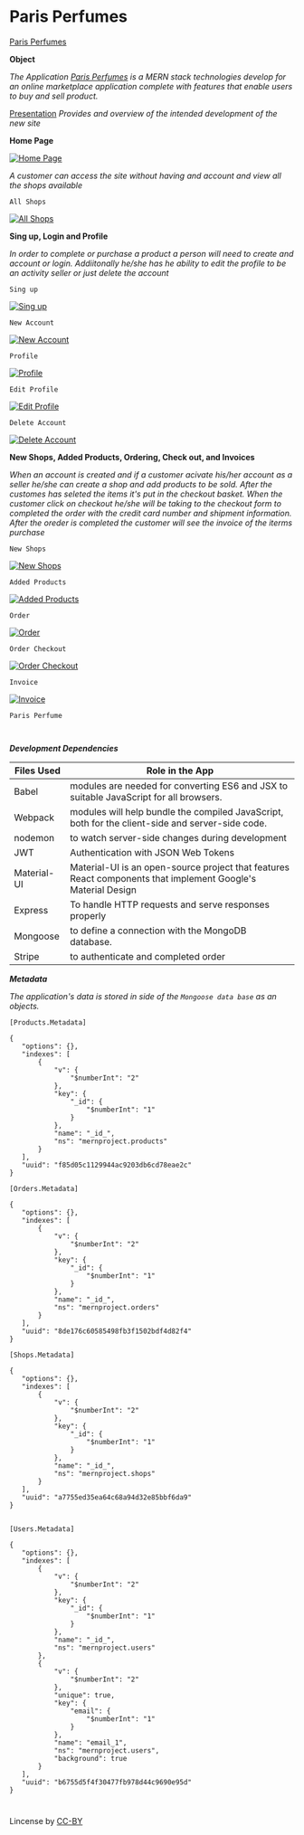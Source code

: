# Paris Perfumes

[Paris Perfumes](https://morning-escarpment-49800.herokuapp.com/) 

**Object**

*The Application [Paris Perfumes](https://morning-escarpment-49800.herokuapp.com/) is a MERN stack technologies develop for an online marketplace application complete with features that enable users to buy and sell product.*

[Presentation](https://github.com/fpinder/Project3/blob/master/ParisPerfume.pptx?raw=true) *Provides and overview of the intended development of the new site*

**Home Page**

<a href="#"><img src="https://github.com/fpinder/Project3/blob/master/client/assets/images/default.jpg" alt="Home Page"></a>


*A customer can access the site without having and account and view all the shops available*

`All Shops`

<a href="#"><img src="https://github.com/fpinder/Project3/blob/master/client/assets/images/AllShopst.jpg" alt="All Shops"></a>


**Sing up, Login and Profile**

*In order to complete or purchase a product a person will need to create and account or login. Addiitonally he/she has he ability to edit the profile to be an activity seller or just delete the account*

`Sing up`

<a href="#"><img src="https://github.com/fpinder/Project3/blob/master/client/assets/images/sing-up.jpg" alt="Sing up"></a>

`New Account`

<a href="#"><img src="https://github.com/fpinder/Project3/blob/master/client/assets/images/new-account.jpg" alt="New Account"></a>

`Profile`

<a href="#"><img src="https://github.com/fpinder/Project3/blob/master/client/assets/images/profile.jpg" alt="Profile"></a>

`Edit Profile`

<a href="#"><img src="https://github.com/fpinder/Project3/blob/master/client/assets/images/profile-edit.jpg" alt="Edit Profile"></a>

`Delete Account`

<a href="#"><img src="https://github.com/fpinder/Project3/blob/master/client/assets/images/deleteAcct.jpg" alt="Delete Account"></a>



**New Shops, Added Products, Ordering, Check out, and Invoices**

*When an account is created and if a customer acivate his/her account as a seller he/she can create a shop and add products to be sold. After the customes has seleted the items it's put in the checkout basket. When the customer click on checkout he/she will be taking to the checkout form to completed the order with the credit card number and shipment information. After the oreder is completed the customer will see the invoice of the iterms purchase*

`New Shops`

<a href="#"><img src="https://github.com/fpinder/Project3/blob/master/client/assets/images/new-shop-create.jpg" alt="New Shops"></a>

`Added Products`

<a href="#"><img src="https://github.com/fpinder/Project3/blob/master/client/assets/images/new-products.jpg" alt="Added Products"></a>

`Order`

<a href="#"><img src="https://github.com/fpinder/Project3/blob/master/client/assets/images/order.jpg" alt="Order"></a>

`Order Checkout`

<a href="#"><img src="https://github.com/fpinder/Project3/blob/master/client/assets/images/order-checkout.jpg" alt="Order Checkout"></a>

`Invoice`

<a href="#"><img src="https://github.com/fpinder/Project3/blob/master/client/assets/images/order-placed.jpg" alt="Invoice"></a>


```
Paris Perfume 
    
    
```


**_Development Dependencies_**


 Files Used   |  Role in the App                                                                  |
| ------------ | -------------------------------------------------------------------------------------- |
| Babel | modules are needed for converting ES6 and JSX to suitable JavaScript for all browsers. |
| Webpack | modules will help bundle the compiled JavaScript, both for the client-side and server-side code. |
| nodemon  | to watch server-side changes during development |
| JWT  | Authentication with JSON Web Tokens  |
| Material-UI  | Material-UI is an open-source project that features React components that implement Google's Material Design |
| Express | To handle HTTP requests and serve responses properly | 
| Mongoose | to define a connection with the MongoDB database.  |
| Stripe   | to authenticate and completed order  |



**_Metadata_**

*The application's data is stored in side of the `Mongoose data base` as an  objects.* 

 ```
 [Products.Metadata]

 {
    "options": {},
    "indexes": [
        {
            "v": {
                "$numberInt": "2"
            },
            "key": {
                "_id": {
                    "$numberInt": "1"
                }
            },
            "name": "_id_",
            "ns": "mernproject.products"
        }
    ],
    "uuid": "f85d05c1129944ac9203db6cd78eae2c"
}

[Orders.Metadata]

{
    "options": {},
    "indexes": [
        {
            "v": {
                "$numberInt": "2"
            },
            "key": {
                "_id": {
                    "$numberInt": "1"
                }
            },
            "name": "_id_",
            "ns": "mernproject.orders"
        }
    ],
    "uuid": "8de176c60585498fb3f1502bdf4d82f4"
}

[Shops.Metadata]

{
    "options": {},
    "indexes": [
        {
            "v": {
                "$numberInt": "2"
            },
            "key": {
                "_id": {
                    "$numberInt": "1"
                }
            },
            "name": "_id_",
            "ns": "mernproject.shops"
        }
    ],
    "uuid": "a7755ed35ea64c68a94d32e85bbf6da9"
}


[Users.Metadata]

{
    "options": {},
    "indexes": [
        {
            "v": {
                "$numberInt": "2"
            },
            "key": {
                "_id": {
                    "$numberInt": "1"
                }
            },
            "name": "_id_",
            "ns": "mernproject.users"
        },
        {
            "v": {
                "$numberInt": "2"
            },
            "unique": true,
            "key": {
                "email": {
                    "$numberInt": "1"
                }
            },
            "name": "email_1",
            "ns": "mernproject.users",
            "background": true
        }
    ],
    "uuid": "b6755d5f4f30477fb978d44c9690e95d"
}

```

#
Lincense by <a href="https://creativecommons.org/licenses/by/3.0/" rel="nofollow">CC-BY</a>